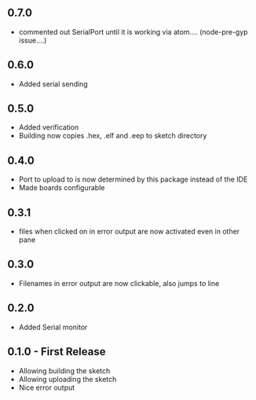 ## 0.7.0
* commented out SerialPort until it is working via atom.... (node-pre-gyp issue....)

## 0.6.0
* Added serial sending

## 0.5.0
* Added verification
* Building now copies .hex, .elf and .eep to sketch directory

## 0.4.0
* Port to upload to is now determined by this package instead of the IDE
* Made boards configurable

## 0.3.1
* files when clicked on in error output are now activated even in other pane

## 0.3.0
* Filenames in error output are now clickable, also jumps to line

## 0.2.0
* Added Serial monitor

## 0.1.0 - First Release
* Allowing building the sketch
* Allowing uploading the sketch
* Nice error output
